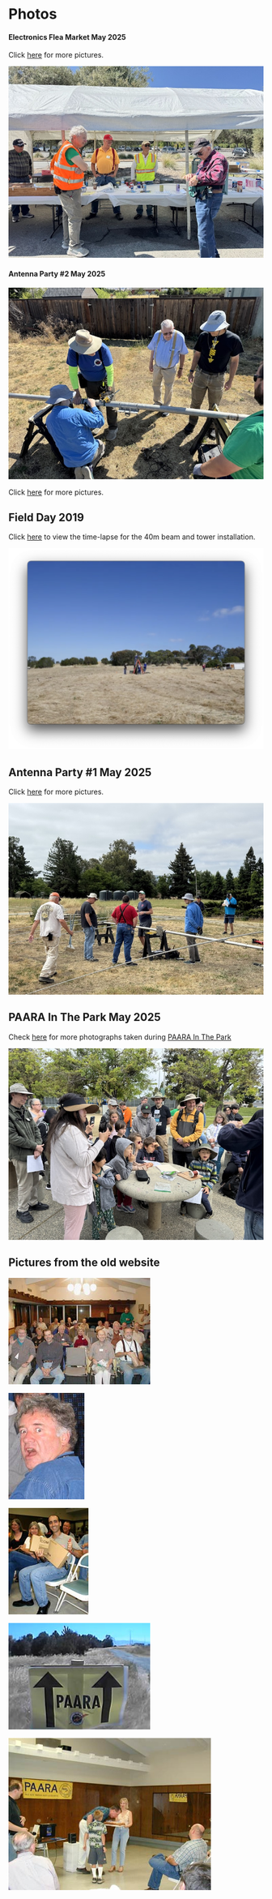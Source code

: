 # Photos


#### Electronics Flea Market May 2025

Click [here](https://drive.google.com/drive/folders/1dfzrSj6794Mx09dpJeFzk-vi3_iUsgBB?usp=drive_link) for more pictures.

![image](/events/images/Electronics-Flea-Market-05-18-2025.fpeg)

#### Antenna Party #2 May 2025

![image](/fieldday/images/2025-antenna-party-2.jpg)

Click [here](https://drive.google.com/drive/folders/12rLN7qmxPZGCq2kmcqKQoBy_97bzRaLI?usp=drive_link) for more pictures.

## Field Day 2019

Click [here](https://drive.google.com/file/d/1X7B8sa8REHGBw8mC9BH9r5ne6pVJisfG/view?usp=drive_link) to view the time-lapse for the 40m beam and tower installation.

![2019-field-day-40m-beam-and-tower-timelapse.png](/fieldday/images/2019-field-day-40m-beam-and-tower-timelapse.png)

## Antenna Party #1 May 2025

Click [here](https://drive.google.com/drive/folders/12moAUAgE0SXoR_hgiooxX_FOZuLcKyn6) for more pictures.

![image](/fieldday/images/2025-antenna-party-1.jpg)

## PAARA In The Park May 2025

Check [here](https://drive.google.com/drive/folders/1ZF-T91YtrTV37B_fNQRced4kS8BL3bDY?usp=sharing) for more photographs taken during [PAARA In The Park](/events/20250503.html)

![image](/events/images/2025/20250503/IMG_9603.jpeg)

## Pictures from the old website

![image](/images/meeting-02.jpg)

![image](/images/af6tf-funny.jpg)

![image](/images/meeting-04.jpg)

![image](/images/sign-01.jpg)

![image](/images/meeting-03.jpg)
